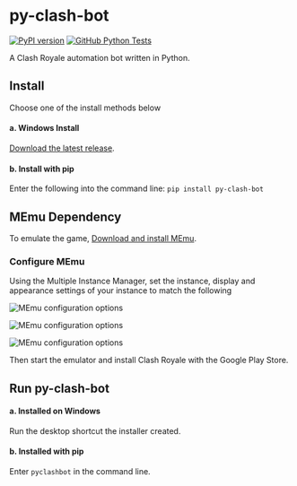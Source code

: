 # py-clash-bot

[![PyPI version](https://badge.fury.io/py/py-clash-bot.svg)](https://pypi.org/project/py-clash-bot/) [![GitHub Python Tests](https://github.com/matthewmiglio/py-clash-bot/actions/workflows/python-tests.yml/badge.svg)](https://github.com/matthewmiglio/py-clash-bot/actions/workflows/python-tests.yml)

A Clash Royale automation bot written in Python.

## Install

Choose one of the install methods below

#### a. Windows Install

[Download the latest release](https://github.com/matthewmiglio/py-clash-bot/releases).

#### b. Install with pip

Enter the following into the command line:
```pip install py-clash-bot```

## MEmu Dependency

To emulate the game, [Download and install MEmu](https://www.memuplay.com/).

### Configure MEmu

Using the Multiple Instance Manager, set the instance, display and appearance settings of your instance to match the following

![MEmu configuration options](https://github.com/matthewmiglio/py-clash-bot/blob/master/docs/src/assets/memu_instance_settings.png?raw=true)

![MEmu configuration options](https://github.com/matthewmiglio/py-clash-bot/blob/master/docs/src/assets/memu_display_settings.png?raw=true)

![MEmu configuration options](https://github.com/matthewmiglio/py-clash-bot/blob/master/docs/src/assets/memu_appearance_settings.png?raw=true)

Then start the emulator and install Clash Royale with the Google Play Store.

## Run py-clash-bot

#### a. Installed on Windows

Run the desktop shortcut the installer created.

#### b. Installed with pip

Enter `pyclashbot` in the command line.
